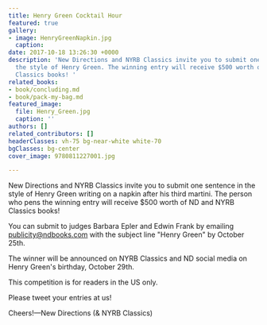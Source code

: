 ```yaml
---
title: Henry Green Cocktail Hour
featured: true
gallery:
- image: HenryGreenNapkin.jpg
  caption:
date: 2017-10-18 13:26:30 +0000
description: 'New Directions and NYRB Classics invite you to submit one sentence in
  the style of Henry Green. The winning entry will receive $500 worth of ND and NYRB
  Classics books! '
related_books:
- book/concluding.md
- book/pack-my-bag.md
featured_image:
  file: Henry_Green.jpg
  caption: ''
authors: []
related_contributors: []
headerClasses: vh-75 bg-near-white white-70
bgClasses: bg-center
cover_image: 9780811227001.jpg

---
```

New Directions and NYRB Classics invite you to submit one sentence in the style of Henry Green writing on a napkin after his third martini. The person who pens the winning entry will receive $500 worth of ND and NYRB Classics books!

You can submit to judges Barbara Epler and Edwin Frank by emailing publicity@ndbooks.com with the subject line "Henry Green" by October 25th.

The winner will be announced on NYRB Classics and ND social media on Henry Green's birthday, October 29th.

This competition is for readers in the US only.

Please tweet your entries at us!

Cheers!—New Directions (& NYRB Classics)
